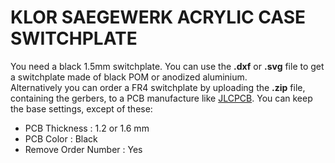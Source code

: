 # KLOR SAEGEWERK ACRYLIC CASE SWITCHPLATE

You need a black 1.5mm switchplate. You can use the **.dxf** or **.svg** file to get a switchplate made of black POM or anodized aluminium.\
Alternatively you can order a FR4 switchplate by uploading the **.zip** file, containing the gerbers, to a PCB manufacture like [JLCPCB](https://cart.jlcpcb.com/quote).
You can keep the base settings, except of these:


- PCB Thickness : 1.2 or 1.6 mm
- PCB Color : Black
- Remove Order Number : Yes